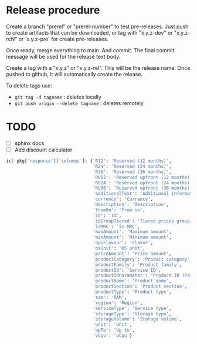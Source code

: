 # Release procedure

Create a branch "prerel" or "prerel-number" to test pre-releases.
Just push to create artifacts that can be downloaded, or tag with
"x.y.z-dev" or "x.y.z-rcN" or 'x.y.z-pre' for create pre-releases.

Once ready, merge everything to main.  And commit. The final commit message
will be used for the release text body.

Create a tag with a "x.y.z" or "x.y.z-rel".  This will be the release
name.  Once pushed to github, it will automatically create the release.

To delete tags use:

- `git tag -d tagname` : deletes locally
- `git push origin --delete tagname` : deletes remotely


# TODO

- [ ] sphinx docs
- [ ] Add discount calculator

```python
ic| pkg['response']['columns']: {'R12': 'Reserved (12 months)',
                                 'R24': 'Reserved (24 months)',
                                 'R36': 'Reserved (36 months)',
                                 'RU12': 'Reserved upfront (12 months)',
                                 'RU24': 'Reserved upfront (24 months)',
                                 'RU36': 'Reserved upfront (36 months)',
                                 'additionalText': 'Additional information',
                                 'currency': 'Currency',
                                 'description': 'Description',
                                 'fromOn': 'From on',
                                 'id': 'ID',
                                 'idGroupTiered': 'Tiered prices group',
                                 'isMRC': 'is MRC',
                                 'maxAmount': 'Maximum amount',
                                 'minAmount': 'Minimum amount',
                                 'opiFlavour': 'Flavor',
                                 'osUnit': 'OS unit',
                                 'priceAmount': 'Price amount',
                                 'productCategory': 'Product category',
                                 'productFamily': 'Product family',
                                 'productId': 'Service ID',
                                 'productIdParameter': 'Product ID (Parameter)',
                                 'productName': 'Product name',
                                 'productSection': 'Product section',
                                 'productType': 'Product type',
                                 'ram': 'RAM',
                                 'region': 'Region',
                                 'serviceType': 'Service type',
                                 'storageType': 'Storage type',
                                 'storageVolume': 'Storage volume',
                                 'unit': 'Unit',
                                 'upTo': 'Up to',
                                 'vCpu': 'vCpu'}


```




